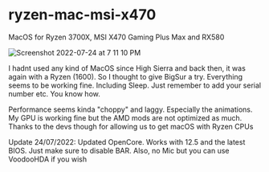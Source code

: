 # ryzen-mac-msi-x470
MacOS for Ryzen 3700X, MSI X470 Gaming Plus Max and RX580

![Screenshot 2022-07-24 at 7 11 10 PM](https://user-images.githubusercontent.com/11958134/180656776-20c9bccb-352f-42f3-82b8-e54f56516a2c.png)


I hadnt used any kind of MacOS since High Sierra and back then, it was again with a Ryzen (1600). So I thought to give BigSur a try. 
Everything seems to be working fine. Including Sleep. Just remember to add your serial number etc. You know how. 

Performance seems kinda "choppy" and laggy. Especially the animations. 
My GPU is working fine but the AMD mods are not optimized as much. 
Thanks to the devs though for allowing us to get macOS with Ryzen CPUs


Update 24/07/2022: Updated OpenCore. Works with 12.5 and the latest BIOS. Just make sure to disable BAR. Also, no Mic but you can use VoodooHDA if you wish
